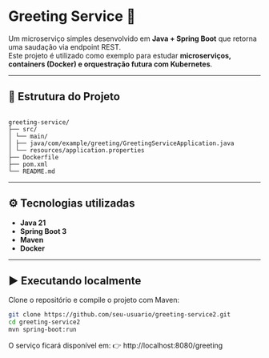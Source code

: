 # Greeting Service 🚀

Um microserviço simples desenvolvido em **Java + Spring Boot** que retorna uma saudação via endpoint REST.  
Este projeto é utilizado como exemplo para estudar **microserviços, containers (Docker) e orquestração futura com Kubernetes**.

---

## 📂 Estrutura do Projeto

```plaintext

greeting-service/
├── src/
│ └── main/
│ ├── java/com/example/greeting/GreetingServiceApplication.java
│ └── resources/application.properties
├── Dockerfile
├── pom.xml
└── README.md

```

---

## ⚙️ Tecnologias utilizadas
- **Java 21**
- **Spring Boot 3**
- **Maven**
- **Docker**

---

## ▶️ Executando localmente

Clone o repositório e compile o projeto com Maven:

```bash
git clone https://github.com/seu-usuario/greeting-service2.git
cd greeting-service2
mvn spring-boot:run

```

O serviço ficará disponível em:
👉 http://localhost:8080/greeting



